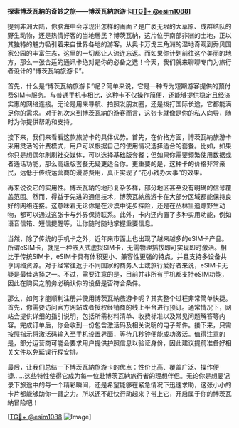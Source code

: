 **探索博茨瓦納的奇妙之旅——博茨瓦納旅游卡[[TG💪+ @esim1088](https://t.me/s/esim1088)]**

提到非洲大陆，你脑海中会浮现出怎样的画面？是广袤无垠的大草原、成群结队的野生动物，还是热情好客的当地居民？博茨瓦納，这片位于南部非洲的土地，正以其独特的魅力吸引着来自世界各地的游客。从奥卡万戈三角洲的湿地奇观到乔贝国家公园的丰富生态，这里的一切都让人流连忘返。而如果你计划前往这个美丽的地方，那么一张合适的通讯卡绝对是你的必备之选！今天，我们就来聊聊专门为旅行者设计的“博茨瓦納旅游卡”。

首先，什么是“博茨瓦納旅游卡”呢？简单来说，它是一种专为短期游客提供的预付费SIM卡服务。与普通手机卡相比，这种卡不仅操作简便，还能够提供稳定且经济实惠的网络连接。无论是用来导航、拍照发朋友圈，还是拨打国际长途，它都能满足你的需求。对于初次来到博茨瓦納的游客而言，这张卡就像是你的私人向导，随时为你提供帮助和支持。

接下来，我们来看看这款旅游卡的具体优势。首先，在价格方面，博茨瓦納旅游卡采用灵活的计费模式，用户可以根据自己的使用情况选择适合的套餐。比如，如果你只是想偶尔刷刷社交媒体，可以选择基础版套餐；但如果你需要频繁使用数据或者通话功能，那么高级版套餐无疑更适合你。更重要的是，这种卡的价格非常亲民，远低于传统运营商的漫游费用，真正实现了“花小钱办大事”的效果。

再来说说它的实用性。博茨瓦納的地形复杂多样，部分地区甚至没有明确的信号覆盖范围。然而，得益于先进的通信技术，博茨瓦納旅游卡在大部分区域都能保持良好的网络连接。这意味着无论你是在沙漠中徒步探险，还是在丛林里追踪野生动物，都可以通过这张卡与外界保持联系。此外，卡内还内置了多种实用功能，例如语音信箱、短信提醒等，让你随时随地掌握重要信息。

当然，除了传统的手机卡之外，近年来市面上也出现了越来越多的eSIM卡产品。所谓eSIM卡，就是一种嵌入式虚拟SIM卡，无需物理插拔即可实现即时激活。相比于传统SIM卡，eSIM卡具有体积更小、兼容性更强的特点，并且支持多设备共享网络资源。对于经常往返于不同国家的商务人士或旅行爱好者来说，eSIM卡无疑是最佳选择之一。不过，需要注意的是，目前并非所有手机都支持eSIM功能，因此在购买之前务必确认你的设备是否符合条件。

那么，如何才能顺利注册并使用博茨瓦納旅游卡呢？其实整个过程非常简单快捷。首先，你需要访问官方网站或者授权经销商的线上平台进行预订。通常情况下，网站会提供详细的指引说明，包括所需材料清单、收费标准以及常见问题解答等内容。完成订单后，你会收到一份包含激活码及相关说明的电子邮件。接下来，只需按照指示将激活码输入至手机设置界面，等待几秒钟便能成功激活。值得注意的是，部分运营商可能会要求用户提供护照信息以验证身份，因此建议提前准备好相关文件以免延误行程安排。

最后，让我们总结一下博茨瓦納旅游卡的优点：性价比高、覆盖广泛、操作便捷……这些特性使得它成为每一位赴博茨瓦納旅行者的理想伴侣。无论你是想要记录下旅途中的每一个精彩瞬间，还是希望能够在紧急情况下迅速求助，这张小小的卡片都能够助你一臂之力。所以还不赶快行动起来？带上它，开启属于你的博茨瓦納冒险吧！

[[TG💪+ @esim1088](https://t.me/s/esim1088) ![Image](https://i.postimg.cc/4NQfJmqS/Snipaste-2025-05-13-00-14-12.png)]